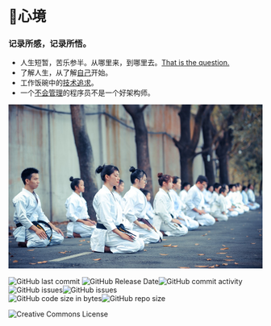 # 🐢心境

### 记录所感，记录所悟。

- 人生短暂，苦乐参半。从哪里来，到哪里去。[That is the question.](/01-人生点滴/README.md)
- 了解人生，从了解[自己](02-中医学习/README.md)开始。
- 工作饭碗中的[技术追求](03-技术积累/README.md)。
- 一个[不会管理](04-管理杂记/README.md)的程序员不是一个好架构师。

![group of martial artists sitting on the grounds](assets/home-tao.png)

![GitHub last commit](https://img.shields.io/github/last-commit/ibbcall/ibbcall.github.io.svg) ![GitHub Release Date](https://img.shields.io/github/release-date/ibbcall/ibbcall.github.io.svg)![GitHub commit activity](https://img.shields.io/github/commit-activity/m/ibbcall/ibbcall.github.io.svg)<br>
![GitHub issues](https://img.shields.io/github/issues-raw/ibbcall/ibbcall.github.io.svg)![GitHub issues](https://img.shields.io/github/issues-raw/ibbcall/ibbcall.github.io.svg)<br>
![GitHub code size in bytes](https://img.shields.io/github/languages/code-size/ibbcall/ibbcall.github.io.svg)![GitHub repo size](https://img.shields.io/github/repo-size/ibbcall/ibbcall.github.io.svg)

<img alt="Creative Commons License" style="border-width:0" src="https://i.creativecommons.org/l/by-nc-nd/4.0/88x31.png" />


